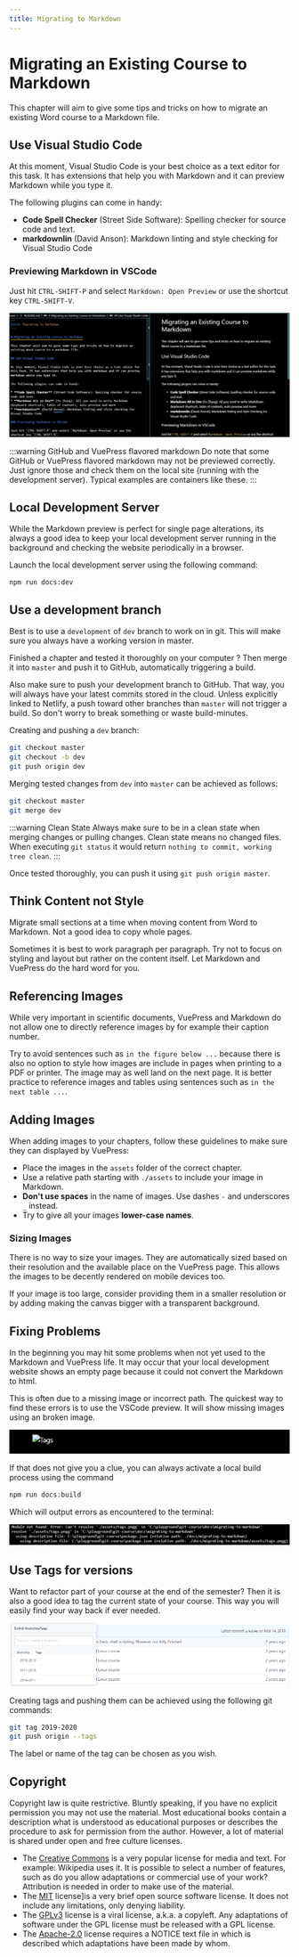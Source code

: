 ```yaml
---
title: Migrating to Markdown
---
```


# Migrating an Existing Course to Markdown

This chapter will aim to give some tips and tricks on how to migrate an existing Word course to a Markdown file.

## Use Visual Studio Code

At this moment, Visual Studio Code is your best choice as a text editor for this task. It has extensions that help you with Markdown and it can preview Markdown while you type it.

The following plugins can come in handy:

* **Code Spell Checker** (Street Side Software): Spelling checker for source code and text.
* **markdownlin** (David Anson): Markdown linting and style checking for Visual Studio Code

### Previewing Markdown in VSCode

Just hit `CTRL-SHIFT-P` and select `Markdown: Open Preview` or use the shortcut key `CTRL-SHIFT-V`.

![Markdown Preview](./assets/markdown_preview.png)

:::warning GitHub and VuePress flavored markdown
Do note that some GitHub or VuePress flavored markdown may not be previewed correctly. Just ignore those and check them on the local site (running with the development server). Typical examples are containers like these.
:::

## Local Development Server

While the Markdown preview is perfect for single page alterations, its always a good idea to keep your local development server running in the background and checking the website periodically in a browser.

Launch the local development server using the following command:

```shell
npm run docs:dev
```

## Use a development branch

Best is to use a `development` of `dev` branch to work on in git. This will make sure you always have a working version in master.

Finished a chapter and tested it thoroughly on your computer ? Then merge it into `master` and push it to GitHub, automatically triggering a build.

Also make sure to push your development branch to GitHub. That way, you will always have your latest commits stored in the cloud. Unless explicitly linked to Netlify, a push toward other branches than `master` will not trigger a build. So don't worry to break something or waste build-minutes.

Creating and pushing a `dev` branch:

```bash
git checkout master
git checkout -b dev
git push origin dev
```

Merging tested changes from `dev` into `master` can be achieved as follows:

```bash
git checkout master
git merge dev
```

:::warning Clean State
Always make sure to be in a clean state when merging changes or pulling changes. Clean state means no changed files. When executing `git status` it would return `nothing to commit, working tree clean`.
:::

Once tested thoroughly, you can push it using `git push origin master`.

## Think Content not Style

Migrate small sections at a time when moving content from Word to Markdown. Not a good idea to copy whole pages.

Sometimes it is best to work paragraph per paragraph. Try not to focus on styling and layout but rather on the content itself. Let Markdown and VuePress do the hard word for you.

## Referencing Images

While very important in scientific documents, VuePress and Markdown do not allow one to directly reference images by for example their caption number.

Try to avoid sentences such as `in the figure below ...` because there is also no option to style how images are include in pages when printing to a PDF or printer. The image may as well land on the next page. It is better practice to reference images and tables using sentences such as `in the next table ...`.

## Adding Images

When adding images to your chapters, follow these guidelines to make sure they can displayed by VuePress:

* Place the images in the `assets` folder of the correct chapter.
* Use a relative path starting with `./assets` to include your image in Markdown.
* **Don't use spaces** in the name of images. Use dashes `-` and underscores `_` instead.
* Try to give all your images **lower-case names**.

### Sizing Images

There is no way to size your images. They are automatically sized based on their resolution and the available place on the VuePress page. This allows the images to be decently rendered on mobile devices too.

If your image is too large, consider providing them in a smaller resolution or by adding making the canvas bigger with a transparent background.

## Fixing Problems

In the beginning you may hit some problems when not yet used to the Markdown and VuePress life. It may occur that your local development website shows an empty page because it could not convert the Markdown to html.

This is often due to a missing image or incorrect path. The quickest way to find these errors is to use the VSCode preview. It will show missing images using an broken image.

![Missing Image](./assets/missing_image.png)

If that does not give you a clue, you can always activate a local build process using the command

```bash
npm run docs:build
```

Which will output errors as encountered to the terminal:

![Missing Image Error](./assets/missing_image_terminal.png)

## Use Tags for versions

Want to refactor part of your course at the end of the semester? Then it is also a good idea to tag the current state of your course. This way you will easily find your way back if ever needed.

![Tags](./assets/tags.png)

Creating tags and pushing them can be achieved using the following git commands:

```bash
git tag 2019-2020
git push origin --tags
```

The label or name of the tag can be chosen as you wish.

## Copyright

Copyright law is quite restrictive. Bluntly speaking, if you have no explicit permission you may not use the material. Most educational books contain a description what is understood as educational purposes or describes the procedure to ask for permission from the author. However, a lot of material is shared under open and free culture licenses. 

* The [Creative Commons](https://creativecommons.org/) is a very popular license for media and text. For example: Wikipedia uses it. It is possible to select a number of features, such as do you allow adaptations or commercial use of your work? Attribution is needed in order to make use of the material.
* The [MIT](https://opensource.org/licenses/MIT) license]is a very brief open source software license. It does not include any limitations, only denying liability.
* The [GPLv3](https://opensource.org/licenses/gpl-license) license is a viral license, a.k.a. a copyleft. Any adaptations of software under the GPL license must be released with a GPL license.
* The [Apache-2.0](https://opensource.org/licenses/Apache-2.0) license requires a NOTICE text file in which is described which adaptations have been made by whom.